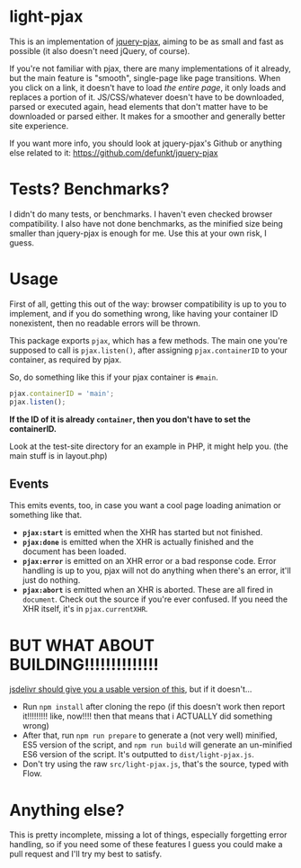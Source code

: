 # light-pjax
This is an implementation of [jquery-pjax](https://github.com/defunkt/jquery-pjax), aiming to be as small and fast as possible (it also doesn't need jQuery, of course).

If you're not familiar with pjax, there are many implementations of it already, but the main feature is "smooth", single-page like page transitions. When you click on a link, it doesn't have to load _the entire page_, it only loads and replaces a portion of it. JS/CSS/whatever doesn't have to be downloaded, parsed or executed again, head elements that don't matter have to be downloaded or parsed either. It makes for a smoother and generally better site experience.

If you want more info, you should look at jquery-pjax's Github or anything else related to it: https://github.com/defunkt/jquery-pjax

# Tests? Benchmarks?
I didn't do many tests, or benchmarks. I haven't even checked browser compatibility. I also have not done benchmarks, as the minified size being smaller than jquery-pjax is enough for me. Use this at your own risk, I guess.

# Usage
First of all, getting this out of the way: browser compatibility is up to you to implement, and if you do something wrong, like having your container ID nonexistent, then no readable errors will be thrown.

This package exports `pjax`, which has a few methods. The main one you're supposed to call is `pjax.listen()`, after assigning `pjax.containerID` to your container, as required by pjax.

So, do something like this if your pjax container is `#main`.
```js
pjax.containerID = 'main';
pjax.listen();
```
**If the ID of it is already `container`, then you don't have to set the containerID.**

Look at the test-site directory for an example in PHP, it might help you. (the main stuff is in layout.php)
## Events
This emits events, too, in case you want a cool page loading animation or something like that.
* **`pjax:start`** is emitted when the XHR has started but not finished.
* **`pjax:done`** is emitted when the XHR is actually finished and the document has been loaded.
* **`pjax:error`** is emitted on an XHR error or a bad response code. Error handling is up to you, pjax will not do anything when there's an error, it'll just do nothing.
* **`pjax:abort`** is emitted when an XHR is aborted.
These are all fired in `document`. Check out the source if you're ever confused.
If you need the XHR itself, it's in `pjax.currentXHR`.

# BUT WHAT ABOUT BUILDING!!!!!!!!!!!!!!
[jsdelivr should give you a usable version of this](https://www.jsdelivr.com/package/npm/light-pjax), but if it doesn't...
* Run `npm install` after cloning the repo (if this doesn't work then report it!!!!!!!!! like, now!!!! then that means that i ACTUALLY did something wrong)
* After that, run `npm run prepare` to generate a (not very well) minified, ES5 version of the script, and `npm run build` will generate an un-minified ES6 version of the script. It's outputted to `dist/light-pjax.js`.
* Don't try using the raw `src/light-pjax.js`, that's the source, typed with Flow.

# Anything else?
This is pretty incomplete, missing a lot of things, especially forgetting error handling, so if you need some of these features I guess you could make a pull request and I'll try my best to satisfy.
